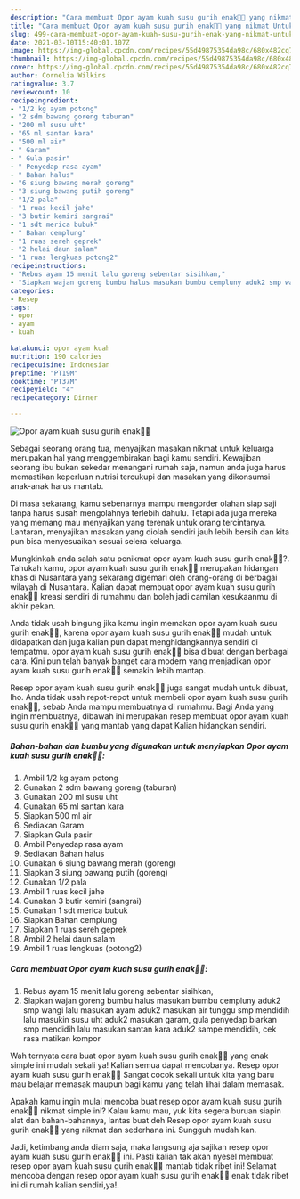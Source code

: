 ```yaml
---
description: "Cara membuat Opor ayam kuah susu gurih enak👍🏼 yang nikmat Untuk Jualan"
title: "Cara membuat Opor ayam kuah susu gurih enak👍🏼 yang nikmat Untuk Jualan"
slug: 499-cara-membuat-opor-ayam-kuah-susu-gurih-enak-yang-nikmat-untuk-jualan
date: 2021-03-10T15:40:01.107Z
image: https://img-global.cpcdn.com/recipes/55d49875354da98c/680x482cq70/opor-ayam-kuah-susu-gurih-enak👍🏼-foto-resep-utama.jpg
thumbnail: https://img-global.cpcdn.com/recipes/55d49875354da98c/680x482cq70/opor-ayam-kuah-susu-gurih-enak👍🏼-foto-resep-utama.jpg
cover: https://img-global.cpcdn.com/recipes/55d49875354da98c/680x482cq70/opor-ayam-kuah-susu-gurih-enak👍🏼-foto-resep-utama.jpg
author: Cornelia Wilkins
ratingvalue: 3.7
reviewcount: 10
recipeingredient:
- "1/2 kg ayam potong"
- "2 sdm bawang goreng taburan"
- "200 ml susu uht"
- "65 ml santan kara"
- "500 ml air"
- " Garam"
- " Gula pasir"
- " Penyedap rasa ayam"
- " Bahan halus"
- "6 siung bawang merah goreng"
- "3 siung bawang putih goreng"
- "1/2 pala"
- "1 ruas kecil jahe"
- "3 butir kemiri sangrai"
- "1 sdt merica bubuk"
- " Bahan cemplung"
- "1 ruas sereh geprek"
- "2 helai daun salam"
- "1 ruas lengkuas potong2"
recipeinstructions:
- "Rebus ayam 15 menit lalu goreng sebentar sisihkan,"
- "Siapkan wajan goreng bumbu halus masukan bumbu cempluny aduk2 smp wangi lalu masukan ayam aduk2 masukan air tunggu smp mendidih lalu masukin susu uht aduk2 masukan garam, gula penyedap biarkan smp mendidih lalu masukan santan kara aduk2 sampe mendidih, cek rasa matikan kompor"
categories:
- Resep
tags:
- opor
- ayam
- kuah

katakunci: opor ayam kuah 
nutrition: 190 calories
recipecuisine: Indonesian
preptime: "PT19M"
cooktime: "PT37M"
recipeyield: "4"
recipecategory: Dinner

---
```



![Opor ayam kuah susu gurih enak👍🏼](https://img-global.cpcdn.com/recipes/55d49875354da98c/680x482cq70/opor-ayam-kuah-susu-gurih-enak👍🏼-foto-resep-utama.jpg)

Sebagai seorang orang tua, menyajikan masakan nikmat untuk keluarga merupakan hal yang menggembirakan bagi kamu sendiri. Kewajiban seorang ibu bukan sekedar menangani rumah saja, namun anda juga harus memastikan keperluan nutrisi tercukupi dan masakan yang dikonsumsi anak-anak harus mantab.

Di masa  sekarang, kamu sebenarnya mampu mengorder olahan siap saji tanpa harus susah mengolahnya terlebih dahulu. Tetapi ada juga mereka yang memang mau menyajikan yang terenak untuk orang tercintanya. Lantaran, menyajikan masakan yang diolah sendiri jauh lebih bersih dan kita pun bisa menyesuaikan sesuai selera keluarga. 



Mungkinkah anda salah satu penikmat opor ayam kuah susu gurih enak👍🏼?. Tahukah kamu, opor ayam kuah susu gurih enak👍🏼 merupakan hidangan khas di Nusantara yang sekarang digemari oleh orang-orang di berbagai wilayah di Nusantara. Kalian dapat membuat opor ayam kuah susu gurih enak👍🏼 kreasi sendiri di rumahmu dan boleh jadi camilan kesukaanmu di akhir pekan.

Anda tidak usah bingung jika kamu ingin memakan opor ayam kuah susu gurih enak👍🏼, karena opor ayam kuah susu gurih enak👍🏼 mudah untuk didapatkan dan juga kalian pun dapat menghidangkannya sendiri di tempatmu. opor ayam kuah susu gurih enak👍🏼 bisa dibuat dengan berbagai cara. Kini pun telah banyak banget cara modern yang menjadikan opor ayam kuah susu gurih enak👍🏼 semakin lebih mantap.

Resep opor ayam kuah susu gurih enak👍🏼 juga sangat mudah untuk dibuat, lho. Anda tidak usah repot-repot untuk membeli opor ayam kuah susu gurih enak👍🏼, sebab Anda mampu membuatnya di rumahmu. Bagi Anda yang ingin membuatnya, dibawah ini merupakan resep membuat opor ayam kuah susu gurih enak👍🏼 yang mantab yang dapat Kalian hidangkan sendiri.

<!--inarticleads1-->

##### Bahan-bahan dan bumbu yang digunakan untuk menyiapkan Opor ayam kuah susu gurih enak👍🏼:

1. Ambil 1/2 kg ayam potong
1. Gunakan 2 sdm bawang goreng (taburan)
1. Gunakan 200 ml susu uht
1. Gunakan 65 ml santan kara
1. Siapkan 500 ml air
1. Sediakan  Garam
1. Siapkan  Gula pasir
1. Ambil  Penyedap rasa ayam
1. Sediakan  Bahan halus
1. Gunakan 6 siung bawang merah (goreng)
1. Siapkan 3 siung bawang putih (goreng)
1. Gunakan 1/2 pala
1. Ambil 1 ruas kecil jahe
1. Gunakan 3 butir kemiri (sangrai)
1. Gunakan 1 sdt merica bubuk
1. Siapkan  Bahan cemplung
1. Siapkan 1 ruas sereh geprek
1. Ambil 2 helai daun salam
1. Ambil 1 ruas lengkuas (potong2)




<!--inarticleads2-->

##### Cara membuat Opor ayam kuah susu gurih enak👍🏼:

1. Rebus ayam 15 menit lalu goreng sebentar sisihkan,
1. Siapkan wajan goreng bumbu halus masukan bumbu cempluny aduk2 smp wangi lalu masukan ayam aduk2 masukan air tunggu smp mendidih lalu masukin susu uht aduk2 masukan garam, gula penyedap biarkan smp mendidih lalu masukan santan kara aduk2 sampe mendidih, cek rasa matikan kompor




Wah ternyata cara buat opor ayam kuah susu gurih enak👍🏼 yang enak simple ini mudah sekali ya! Kalian semua dapat mencobanya. Resep opor ayam kuah susu gurih enak👍🏼 Sangat cocok sekali untuk kita yang baru mau belajar memasak maupun bagi kamu yang telah lihai dalam memasak.

Apakah kamu ingin mulai mencoba buat resep opor ayam kuah susu gurih enak👍🏼 nikmat simple ini? Kalau kamu mau, yuk kita segera buruan siapin alat dan bahan-bahannya, lantas buat deh Resep opor ayam kuah susu gurih enak👍🏼 yang nikmat dan sederhana ini. Sungguh mudah kan. 

Jadi, ketimbang anda diam saja, maka langsung aja sajikan resep opor ayam kuah susu gurih enak👍🏼 ini. Pasti kalian tak akan nyesel membuat resep opor ayam kuah susu gurih enak👍🏼 mantab tidak ribet ini! Selamat mencoba dengan resep opor ayam kuah susu gurih enak👍🏼 enak tidak ribet ini di rumah kalian sendiri,ya!.

